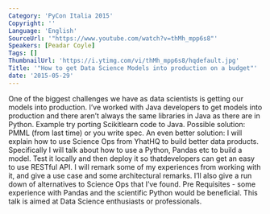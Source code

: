 ```yaml
---
Category: 'PyCon Italia 2015'
Copyright: ''
Language: 'English'
SourceUrl: '"https://www.youtube.com/watch?v=thMh_mpp6s8"'
Speakers: [Peadar Coyle]
Tags: []
ThumbnailUrl: 'https://i.ytimg.com/vi/thMh_mpp6s8/hqdefault.jpg'
Title: '"How to get Data Science Models into production on a budget"'
date: '2015-05-29'
---
```

One of the biggest challenges we have as data scientists is getting our models into production. I’ve worked with Java developers to get models into production and there aren’t always the same libraries in Java as there are in Python. Example try porting Scikitlearn code to Java.
Possible solution: PMML (from last time) or you write spec.
An even better solution: I will explain how to use Science Ops from YhatHQ to build better data products. Specifically I will talk about how to use a Python, Pandas etc to build a model. Test it locally and then deploy it so thatdevelopers can get an easy to use RESTful API. 
I will remark some of my experiences from working with it, and give a use case and some architectural remarks.  I’ll also give a run down of alternatives to Science Ops that I’ve found.
Pre Requisites - some experience with Pandas and the scientific Python would be beneficial. This talk is aimed at Data Science enthusiasts or professionals. 
